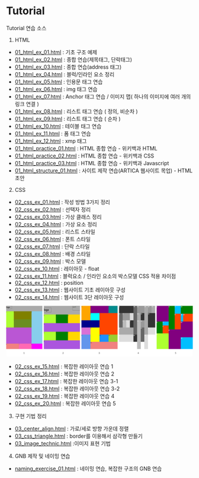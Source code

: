 # Tutorial

Tutorial 연습 소스

1. HTML

- [01_html_ex_01.html](https://github.com/ministori/tutorial/blob/master/01_html_ex_01.html) : 기초 구조 예제
- [01_html_ex_02.html](https://github.com/ministori/tutorial/blob/master/01_html_ex_02.html) : 종합 연습(제목태그, 단락태그)
- [01_html_ex_03.html](https://github.com/ministori/tutorial/blob/master/01_html_ex_03.html) : 종합 연습(address 태그)
- [01_html_ex_04.html](https://github.com/ministori/tutorial/blob/master/01_html_ex_04.html) : 블럭/인라인 요소 정리
- [01_html_ex_05.html](https://github.com/ministori/tutorial/blob/master/01_html_ex_05.html) : 인용문 태그 연습
- [01_html_ex_06.html](https://github.com/ministori/tutorial/blob/master/01_html_ex_06.html) : img 태그 연습
- [01_html_ex_07.html](https://github.com/ministori/tutorial/blob/master/01_html_ex_07.html) : Anchor 태그 연습 / 이미지 맵( 하나의 이미지에 여러 개의 링크 연결 )
- [01_html_ex_08.html](https://github.com/ministori/tutorial/blob/master/01_html_ex_08.html) : 리스트 태그 연습 ( 정의, 비순차 )
- [01_html_ex_09.html](https://github.com/ministori/tutorial/blob/master/01_html_ex_09.html) : 리스트 태그 연습 ( 순차 )
- [01_html_ex_10.html](https://github.com/ministori/tutorial/blob/master/01_html_ex_10.html) : 테이블 태그 연습
- [01_html_ex_11.html](https://github.com/ministori/tutorial/blob/master/01_html_ex_11.html) : 폼 태그 연습
- [01_html_ex_12.html](https://github.com/ministori/tutorial/blob/master/01_html_ex_12.html) : xmp 태그
- [01_html_practice_01.html](https://github.com/ministori/tutorial/blob/master/01_html_practice_01.html) : HTML 종합 연습 - 위키백과 HTML
- [01_html_practice_02.html](https://github.com/ministori/tutorial/blob/master/01_html_practice_02.html) : HTML 종합 연습 - 위키백과 CSS
- [01_html_practice_03.html](https://github.com/ministori/tutorial/blob/master/01_html_practice_03.html) : HTML 종합 연습 - 위키백과 Javascript
- [01_html_structure_01.html](https://github.com/ministori/tutorial/blob/master/01_html_structure_01.html) : 사이트 제작 연습(ARTICA 웹사이트 목업) - HTML 초안

2. CSS

- [02_css_ex_01.html](https://github.com/ministori/tutorial/blob/master/02_css_ex_01.html) : 작성 방법 3가지 정리
- [02_css_ex_02.html](https://github.com/ministori/tutorial/blob/master/02_css_ex_02.html) : 선택자 정리
- [02_css_ex_03.html](https://github.com/ministori/tutorial/blob/master/02_css_ex_03.html) : 가상 클래스 정리
- [02_css_ex_04.html](https://github.com/ministori/tutorial/blob/master/02_css_ex_04.html) : 가상 요소 정리
- [02_css_ex_05.html](https://github.com/ministori/tutorial/blob/master/02_css_ex_05.html) : 리스트 스타일
- [02_css_ex_06.html](https://github.com/ministori/tutorial/blob/master/02_css_ex_06.html) : 폰트 스타일
- [02_css_ex_07.html](https://github.com/ministori/tutorial/blob/master/02_css_ex_07.html) : 단락 스타일
- [02_css_ex_08.html](https://github.com/ministori/tutorial/blob/master/02_css_ex_08.html) : 배경 스타일
- [02_css_ex_09.html](https://github.com/ministori/tutorial/blob/master/02_css_ex_09.html) : 박스 모델
- [02_css_ex_10.html](https://github.com/ministori/tutorial/blob/master/02_css_ex_10.html) : 레이아웃 - float
- [02_css_ex_11.html](https://github.com/ministori/tutorial/blob/master/02_css_ex_11.html) : 블럭요소 / 인라인 요소의 박스모델 CSS 적용 차이점
- [02_css_ex_12.html](https://github.com/ministori/tutorial/blob/master/02_css_ex_12.html) : position
- [02_css_ex_13.html](https://github.com/ministori/tutorial/blob/master/02_css_ex_13.html) : 웹사이트 기초 레이아웃 구성
- [02_css_ex_14.html](https://github.com/ministori/tutorial/blob/master/02_css_ex_14.html) : 웹사이트 3단 레이아웃 구성

![layout 연습](./images/layout_ex.jpg)

- [02_css_ex_15.html](https://github.com/ministori/tutorial/blob/master/02_css_ex_15.html) : 복잡한 레이아웃 연습 1
- [02_css_ex_16.html](https://github.com/ministori/tutorial/blob/master/02_css_ex_16.html) : 복잡한 레이아웃 연습 2
- [02_css_ex_17.html](https://github.com/ministori/tutorial/blob/master/02_css_ex_17.html) : 복잡한 레이아웃 연습 3-1
- [02_css_ex_18.html](https://github.com/ministori/tutorial/blob/master/02_css_ex_18.html) : 복잡한 레이아웃 연습 3-2
- [02_css_ex_19.html](https://github.com/ministori/tutorial/blob/master/02_css_ex_19.html) : 복잡한 레이아웃 연습 4
- [02_css_ex_20.html](https://github.com/ministori/tutorial/blob/master/02_css_ex_20.html) : 복잡한 레이아웃 연습 5


3. 구현 기법 정리

- [03_center_align.html](https://github.com/ministori/tutorial/blob/master/03_center_align.html) : 가로/세로 방향 가운데 정렬
- [03_css_triangle.html](https://github.com/ministori/tutorial/blob/master/03_css_triangle.html) : border를 이용해서 삼각형 만들기
- [03_image_technic.html](https://github.com/ministori/tutorial/blob/master/03_image_technic.html) :이미지 표현 기법

4. GNB 제작 및 네이밍 연습

- [naming_exercise_01.html](https://github.com/ministori/tutorial/tree/master/naming_exercise) : 네이밍 연습, 복잡한 구조의 GNB 연습




















